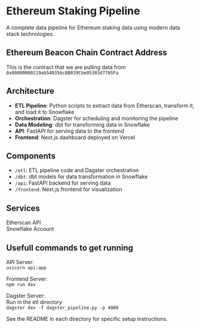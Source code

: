 # Ethereum Staking Pipeline

A complete data pipeline for Ethereum staking data using modern data stack technologies.  

## Ethereum Beacon Chain Contract Address  

This is the contract that we are pulling data from  
```0x00000000219ab540356cBB839Cbe05303d7705Fa```  

## Architecture

- **ETL Pipeline**: Python scripts to extract data from Etherscan, transform it, and load it to Snowflake
- **Orchestration**: Dagster for scheduling and monitoring the pipeline
- **Data Modeling**: dbt for transforming data in Snowflake
- **API**: FastAPI for serving data to the frontend
- **Frontend**: Next.js dashboard deployed on Vercel

## Components

- `/etl`: ETL pipeline code and Dagster orchestration
- `/dbt`: dbt models for data transformation in Snowflake
- `/api`: FastAPI backend for serving data
- `/frontend`: Next.js frontend for visualization  

## Services

Etherscan API  
Snowflake Account  

## Usefull commands to get running  

API Server:  
```uvicorn api:app```  

Frontend Server:  
```npm run dev```  

Dagster Server:  
Run in the etl directory  
```dagster dev -f dagster_pipeline.py -p 4000```  

See the README in each directory for specific setup instructions.
